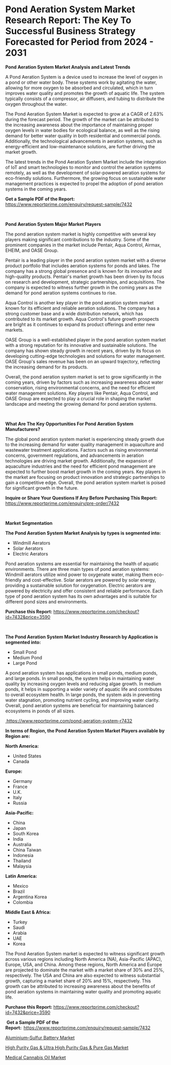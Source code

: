 <p><h1>Pond Aeration System Market Research Report: The Key To Successful Business Strategy Forecasted for Period from 2024 - 2031</h1></p><p><strong>Pond Aeration System Market Analysis and Latest Trends</strong></p>
<p><p>A Pond Aeration System is a device used to increase the level of oxygen in a pond or other water body. These systems work by agitating the water, allowing for more oxygen to be absorbed and circulated, which in turn improves water quality and promotes the growth of aquatic life. The system typically consists of a compressor, air diffusers, and tubing to distribute the oxygen throughout the water.</p><p>The Pond Aeration System Market is expected to grow at a CAGR of 2.63% during the forecast period. The growth of the market can be attributed to the increasing awareness about the importance of maintaining proper oxygen levels in water bodies for ecological balance, as well as the rising demand for better water quality in both residential and commercial ponds. Additionally, the technological advancements in aeration systems, such as energy-efficient and low-maintenance solutions, are further driving the market growth.</p><p>The latest trends in the Pond Aeration System Market include the integration of IoT and smart technologies to monitor and control the aeration systems remotely, as well as the development of solar-powered aeration systems for eco-friendly solutions. Furthermore, the growing focus on sustainable water management practices is expected to propel the adoption of pond aeration systems in the coming years.</p></p>
<p><strong>Get a Sample PDF of the Report:&nbsp;</strong> <a href="https://www.reportprime.com/enquiry/request-sample/7432">https://www.reportprime.com/enquiry/request-sample/7432</a></p>
<p>&nbsp;</p>
<p><strong>Pond Aeration System Major Market Players</strong></p>
<p><p>The pond aeration system market is highly competitive with several key players making significant contributions to the industry. Some of the prominent companies in the market include Pentair, Aqua Control, Airmax, EHEIM, and OASE Group.</p><p>Pentair is a leading player in the pond aeration system market with a diverse product portfolio that includes aeration systems for ponds and lakes. The company has a strong global presence and is known for its innovative and high-quality products. Pentair's market growth has been driven by its focus on research and development, strategic partnerships, and acquisitions. The company is expected to witness further growth in the coming years as the demand for pond aeration systems continues to rise.</p><p>Aqua Control is another key player in the pond aeration system market known for its efficient and reliable aeration solutions. The company has a strong customer base and a wide distribution network, which has contributed to its market growth. Aqua Control's future growth prospects are bright as it continues to expand its product offerings and enter new markets.</p><p>OASE Group is a well-established player in the pond aeration system market with a strong reputation for its innovative and sustainable solutions. The company has shown steady growth in recent years, driven by its focus on developing cutting-edge technologies and solutions for water management. OASE Group's sales revenue has been on an upward trajectory, reflecting the increasing demand for its products.</p><p>Overall, the pond aeration system market is set to grow significantly in the coming years, driven by factors such as increasing awareness about water conservation, rising environmental concerns, and the need for efficient water management solutions. Key players like Pentair, Aqua Control, and OASE Group are expected to play a crucial role in shaping the market landscape and meeting the growing demand for pond aeration systems.</p></p>
<p>&nbsp;</p>
<p><strong>What Are The Key Opportunities For Pond Aeration System Manufacturers?</strong></p>
<p><p>The global pond aeration system market is experiencing steady growth due to the increasing demand for water quality management in aquaculture and wastewater treatment applications. Factors such as rising environmental concerns, government regulations, and advancements in aeration technologies are driving market growth. Additionally, the expansion of aquaculture industries and the need for efficient pond management are expected to further boost market growth in the coming years. Key players in the market are focusing on product innovation and strategic partnerships to gain a competitive edge. Overall, the pond aeration system market is poised for significant growth in the future.</p></p>
<p><strong>Inquire or Share Your Questions If Any Before Purchasing This Report:</strong> <a href="https://www.reportprime.com/enquiry/pre-order/7432">https://www.reportprime.com/enquiry/pre-order/7432</a></p>
<p>&nbsp;</p>
<p><strong>Market Segmentation</strong></p>
<p><strong>The Pond Aeration System Market Analysis by types is segmented into:</strong></p>
<p><ul><li>Windmill Aerators</li><li>Solar Aerators</li><li>Electric Aerators</li></ul></p>
<p><p>Pond aeration systems are essential for maintaining the health of aquatic environments. There are three main types of pond aeration systems: Windmill aerators utilize wind power to oxygenate water, making them eco-friendly and cost-effective. Solar aerators are powered by solar energy, providing a sustainable solution for oxygenation. Electric aerators are powered by electricity and offer consistent and reliable performance. Each type of pond aeration system has its own advantages and is suitable for different pond sizes and environments.</p></p>
<p><strong>Purchase this Report:&nbsp;</strong><a href="https://www.reportprime.com/checkout?id=7432&price=3590">https://www.reportprime.com/checkout?id=7432&price=3590</a></p>
<p>&nbsp;</p>
<p><strong>The Pond Aeration System Market Industry Research by Application is segmented into:</strong></p>
<p><ul><li>Small Pond</li><li>Medium Pond</li><li>Large Pond</li></ul></p>
<p><p>A pond aeration system has applications in small ponds, medium ponds, and large ponds. In small ponds, the system helps in maintaining water quality by increasing oxygen levels and reducing algae growth. In medium ponds, it helps in supporting a wider variety of aquatic life and contributes to overall ecosystem health. In large ponds, the system aids in preventing water stagnation, promoting nutrient cycling, and improving water clarity. Overall, pond aeration systems are beneficial for maintaining balanced ecosystems in ponds of all sizes.</p></p>
<p><a href="https://www.reportprime.com/pond-aeration-system-r7432">&nbsp;https://www.reportprime.com/pond-aeration-system-r7432</a></p>
<p><strong>In terms of Region, the Pond Aeration System Market Players available by Region are:</strong></p>
<p>
    <p> <strong> North America: </strong>
        <ul>
            <li>United States</li>
            <li>Canada</li>
        </ul>
        </p> 
    <p> <strong> Europe: </strong>
        <ul>
            <li>Germany</li>
            <li>France</li>
            <li>U.K.</li>
            <li>Italy</li>
            <li>Russia</li>
        </ul>
        </p> 
    <p> <strong> Asia-Pacific: </strong>
        <ul>
            <li>China</li>
            <li>Japan</li>
            <li>South Korea</li>
            <li>India</li>
            <li>Australia</li>
            <li>China Taiwan</li>
            <li>Indonesia</li>
            <li>Thailand</li>
            <li>Malaysia</li>
        </ul>
        </p> 
    <p> <strong> Latin America: </strong>
        <ul>
            <li>Mexico</li>
            <li>Brazil</li>
            <li>Argentina Korea</li>
            <li>Colombia</li>
        </ul>
        </p> 
    <p> <strong> Middle East & Africa: </strong>
        <ul>
            <li>Turkey</li>
            <li>Saudi</li>
            <li>Arabia</li>
            <li>UAE</li>
            <li>Korea</li>
        </ul>
    </p>
    </p>
<p><p>The Pond Aeration System market is expected to witness significant growth across various regions including North America (NA), Asia-Pacific (APAC), Europe, USA, and China. Among these regions, North America and Europe are projected to dominate the market with a market share of 30% and 25%, respectively. The USA and China are also expected to witness substantial growth, capturing a market share of 20% and 15%, respectively. This growth can be attributed to increasing awareness about the benefits of pond aeration systems in maintaining water quality and promoting aquatic life.</p></p>
<p><strong>Purchase this Report: </strong><a href="https://www.reportprime.com/checkout?id=7432&price=3590">https://www.reportprime.com/checkout?id=7432&price=3590</a></p>
<p>&nbsp;<strong>Get a Sample PDF of the Report:&nbsp;&nbsp;</strong><a href="https://www.reportprime.com/enquiry/request-sample/7432">https://www.reportprime.com/enquiry/request-sample/7432</a></p>
<p><strong></strong></p>
<p><p><a href="https://www.linkedin.com/pulse/aluminiumndashsulfur-battery-market-research-report-forecasted-xmynf?trackingId=3OC2F96SyUBI1jK9m22c%2Bw%3D%3D">Aluminium–Sulfur Battery Market</a></p><p><a href="https://www.linkedin.com/pulse/global-high-purity-gas-amp-ultra-pure-market-size-trends-insights-ia0ff?trackingId=XqBIvpWf0%2BF9phqA2wDtUA%3D%3D">High Purity Gas & Ultra High Purity Gas & Pure Gas Market</a></p><p><a href="https://www.linkedin.com/pulse/medical-cannabis-oil-market-research-report-forecasted-period-uoluf?trackingId=W9tWk177kYb09a7mbg8%2Fcw%3D%3D">Medical Cannabis Oil Market</a></p></p>